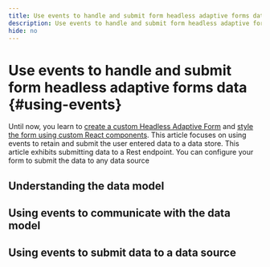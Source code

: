 ```yaml
---
title: Use events to handle and submit form headless adaptive forms data
description: Use events to handle and submit form headless adaptive forms data
hide: no
---
```


# Use events to handle and submit form headless adaptive forms data {#using-events}

Until now, you learn to [create a custom Headless Adaptive Form](create-and-publish-a-headless-form.md) and [style the form using custom React components](use-google-material-ui-react-components-to-render-a-headless-form.md). This article focuses on using events to retain and submit the user entered data to a data store. This article exhibits submitting data to a Rest endpoint. You can configure your form to submit the data to any data source

## Understanding the data model

## Using events to communicate with the data model 

## Using events to submit data to a data source 